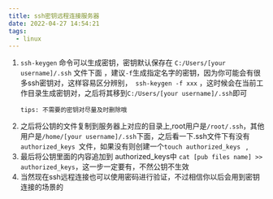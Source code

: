 ```yaml
---
title: ssh密钥远程连接服务器
date: 2022-04-27 14:54:21
tags:
  - linux
---
```



1. `ssh-keygen` 命令可以生成密钥，密钥默认保存在 `C:/Users/[your username]/.ssh` 文件下面  ，建议`-f`生成指定名字的密钥，因为你可能会有很多ssh密钥对，这样容易区分辨别，` ssh-keygen -f xxx`   ，这时候会在当前工作目录生成密钥对，之后将其移到`C:/Users/[your username]/.ssh`即可

      `tips: 不需要的密钥对尽量及时删除哦 `
<!-- more -->
2. 之后将公钥的文件复制到服务器上对应的目录上,root用户是`/root/.ssh`，其他用户是`/home/[your username]/.ssh`下面，之后看一下.ssh文件下有没有`authorized_keys `文件，如果没有则创建一个`touch authorized_keys ` ,
3. 最后将公钥里面的内容追加到 authorized_keys中  `cat [pub files name] >> authorized_keys`，这一步一定要有，不然公钥不生效
4. 当然现在ssh远程连接也可以使用密码进行验证，不过相信你以后会用到密钥连接的场景的

